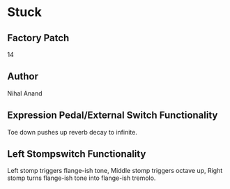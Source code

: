 



# Stuck

## Factory Patch


14
## Author


Nihal Anand
## Expression Pedal/External Switch Functionality


Toe down pushes up reverb decay to infinite.
## Left Stompswitch Functionality


Left stomp triggers flange-ish tone, Middle stomp triggers octave up, Right stomp turns flange-ish tone into flange-ish tremolo.